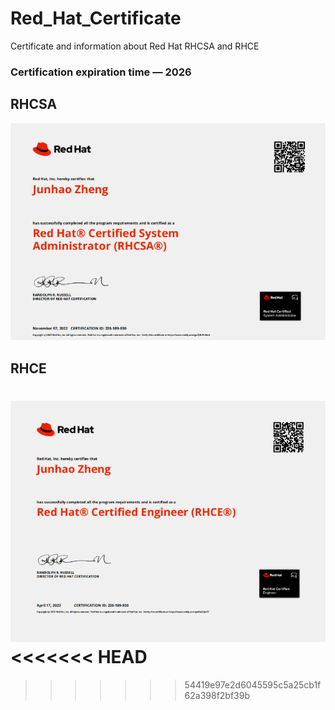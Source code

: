 # Red_Hat_Certificate
Certificate and information about Red Hat RHCSA and RHCE

### Certification expiration time — 2026

## RHCSA

![image-20230418105156022](https://raw.githubusercontent.com/zjh-jixiaolin/map_strong/main/202304181052605.png)

## RHCE

![image-20230418105354994](https://raw.githubusercontent.com/zjh-jixiaolin/map_strong/main/202304181054175.png)
<<<<<<< HEAD
=======

>>>>>>> 54419e97e2d6045595c5a25cb1f62a398f2bf39b
